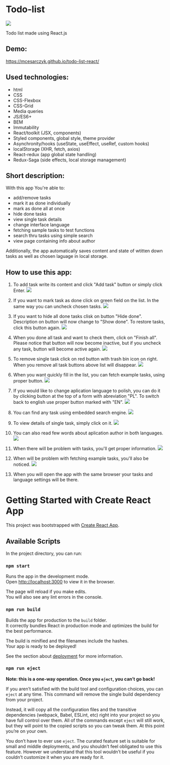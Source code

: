 # Todo-list

<img src="./public/ogImage.jpg" />

Todo list made using React.js

## Demo:

https://mcesarczyk.github.io/todo-list-react/

## Used technologies:

- html
- CSS
- CSS-Flexbox
- CSS-Grid
- Media queries
- JS/ES6+
- BEM
- Immutability
- React/toolkit (JSX, components)
- Styled components, global style, theme provider
- Asynchronity/hooks (useState, useEffect, useRef, custom hooks)
- localStorage (XHR, fetch, axios)
- React-redux (app global state handling)
- Redux-Saga (side effects, local storage management)

## Short description:

With this app You're able to:

- add/remove tasks
- mark it as done individually
- mark as done all at once
- hide done tasks
- view single task details
- change interface language
- fetching sample tasks to test functions
- search thru tasks using simple search
- view page containing info about author

Additionally, the app automatically saves content and state of wtitten down tasks as well as chosen laguage in local storage.

## How to use this app:

1. To add task write its content and click "Add task" button or simply click Enter.
   <img src="./src/images/addingNewTasks.gif" />

1. If you want to mark task as done click on green field on the list. In the same way you can uncheck chosen tasks.
   <img src="./src/images/markingTaskDone.gif" />

1. If you want to hide all done tasks clisk on button "Hide done". Description on button will now change to "Show done". To restore tasks, click this button again.
   <img src="./src/images/togglingVisibilityOfDoneTasks.gif" />

1. When you done all task and want to check them, click on "Finish all". Please notice that button will now become inactive, but if you uncheck any task, button will become active again.
   <img src="./src/images/markingAllDone.gif" />

1. To remove single task click on red button with trash bin icon on right. When you remove all task buttons above list will disappear.
   <img src="./src/images/deletingSingleTasks.gif" />

1. When you want quickly fill in the list, you can fetch example tasks, using proper button.
   <img src="./src/images/addingSampleTasks.gif" >

1. If you would like to change aplication language to polish, you can do it by clicking button at the top of a form with abreviation "PL". To switch back to english use proper button marked with "EN".
   <img src="./src/images/changingLanguage.gif" />

1. You can find any task using embedded search engine.
   <img src="./src/images/filteringTasks.gif" >

1. To view details of single task, simply click on it.
   <img src="./src/images/viewingSingleTasks.gif" >

1. You can also read few words about aplication author in both languages.
   <img src="./src/images/viewingAuthorPage.gif" >

1. When there will be problem with tasks, you'll get proper information.
   <img src="./src/images/failureTasksHandling.gif" >

1. When will be problem with fetching example tasks, you'll also be noticed.
   <img src="./src/images/failureFetchHandling.gif" >

1. When you will open the app with the same browser your tasks and language settings will be there.

# Getting Started with Create React App

This project was bootstrapped with [Create React App](https://github.com/facebook/create-react-app).

## Available Scripts

In the project directory, you can run:

### `npm start`

Runs the app in the development mode.\
Open [http://localhost:3000](http://localhost:3000) to view it in the browser.

The page will reload if you make edits.\
You will also see any lint errors in the console.

### `npm run build`

Builds the app for production to the `build` folder.\
It correctly bundles React in production mode and optimizes the build for the best performance.

The build is minified and the filenames include the hashes.\
Your app is ready to be deployed!

See the section about [deployment](https://facebook.github.io/create-react-app/docs/deployment) for more information.

### `npm run eject`

**Note: this is a one-way operation. Once you `eject`, you can’t go back!**

If you aren’t satisfied with the build tool and configuration choices, you can `eject` at any time. This command will remove the single build dependency from your project.

Instead, it will copy all the configuration files and the transitive dependencies (webpack, Babel, ESLint, etc) right into your project so you have full control over them. All of the commands except `eject` will still work, but they will point to the copied scripts so you can tweak them. At this point you’re on your own.

You don’t have to ever use `eject`. The curated feature set is suitable for small and middle deployments, and you shouldn’t feel obligated to use this feature. However we understand that this tool wouldn’t be useful if you couldn’t customize it when you are ready for it.
